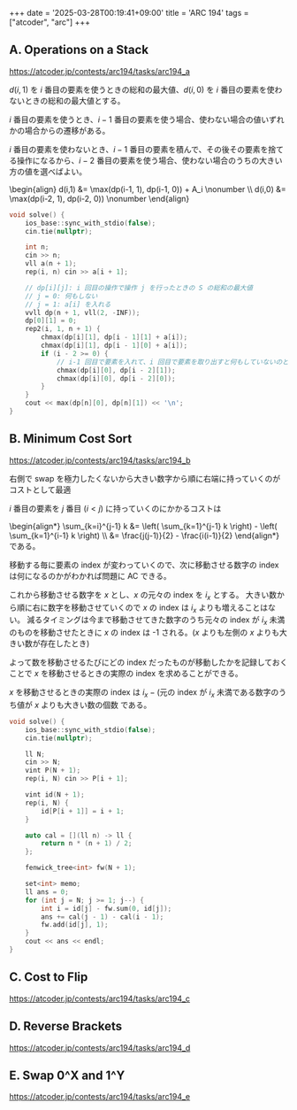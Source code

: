 +++
date = '2025-03-28T00:19:41+09:00'
title = 'ARC 194'
tags = ["atcoder", "arc"]
+++

## A. Operations on a Stack

<https://atcoder.jp/contests/arc194/tasks/arc194_a>

$d(i,1)$ を $i$ 番目の要素を使うときの総和の最大値、$d(i,0)$ を $i$ 番目の要素を使わないときの総和の最大値とする。

$i$ 番目の要素を使うとき、$i-1$ 番目の要素を使う場合、使わない場合の値いずれかの場合からの遷移がある。

$i$ 番目の要素を使わないとき、$i-1$ 番目の要素を積んで、その後その要素を捨てる操作になるから、$i-2$ 番目の要素を使う場合、使わない場合のうちの大きい方の値を選べばよい。

<!-- dprint-ignore -->
\begin{align}
    d(i,1) &= \max(dp(i-1, 1), dp(i-1, 0)) + A_i \nonumber \\\\
    d(i,0) &= \max(dp(i-2, 1), dp(i-2, 0)) \nonumber
\end{align}

```cpp
void solve() {
    ios_base::sync_with_stdio(false);
    cin.tie(nullptr);

    int n;
    cin >> n;
    vll a(n + 1);
    rep(i, n) cin >> a[i + 1];

    // dp[i][j]: i 回目の操作で操作 j を行ったときの S の総和の最大値
    // j = 0: 何もしない
    // j = 1: a[i] を入れる
    vvll dp(n + 1, vll(2, -INF));
    dp[0][1] = 0;
    rep2(i, 1, n + 1) {
        chmax(dp[i][1], dp[i - 1][1] + a[i]);
        chmax(dp[i][1], dp[i - 1][0] + a[i]);
        if (i - 2 >= 0) {
            // i-1 回目で要素を入れて、i 回目で要素を取り出すと何もしていないのと同じ
            chmax(dp[i][0], dp[i - 2][1]);
            chmax(dp[i][0], dp[i - 2][0]);
        }
    }
    cout << max(dp[n][0], dp[n][1]) << '\n';
}
```

## B. Minimum Cost Sort

<https://atcoder.jp/contests/arc194/tasks/arc194_b>

右側で swap を極力したくないから大きい数字から順に右端に持っていくのがコストとして最適

$i$ 番目の要素を $j$ 番目 ($i < j$) に持っていくのにかかるコストは

<!-- dprint-ignore -->
\begin{align*}
    \sum_{k=i}^{j-1} k &= \left( \sum_{k=1}^{j-1} k \right) - \left( \sum_{k=1}^{i-1} k \right) \\\\
        &= \frac{j(j-1)}{2} - \frac{i(i-1)}{2}
\end{align*}
である。

移動する毎に要素の index が変わっていくので、次に移動させる数字の index は何になるのかがわかれば問題に AC できる。

これから移動させる数字を $x$ とし、$x$ の元々の index を $i_x$ とする。
大きい数から順に右に数字を移動させていくので $x$ の index は $i_x$ よりも増えることはない。
減るタイミングは今まで移動させてきた数字のうち元々の index が $i_x$ 未満のものを移動させたときに $x$ の index は -1 される。($x$ よりも左側の $x$ よりも大きい数が存在したとき)

よって数を移動させるたびにどの index だったものが移動したかを記録しておくことで $x$ を移動させるときの実際の index を求めることができる。

$x$ を移動させるときの実際の index は $i_x - \text{(元の index が } i_x \text{ 未満である数字のうち値が } x \text{ よりも大きい数の個数}$ である。

```cpp
void solve() {
    ios_base::sync_with_stdio(false);
    cin.tie(nullptr);

    ll N;
    cin >> N;
    vint P(N + 1);
    rep(i, N) cin >> P[i + 1];

    vint id(N + 1);
    rep(i, N) {
        id[P[i + 1]] = i + 1;
    }

    auto cal = [](ll n) -> ll {
        return n * (n + 1) / 2;
    };

    fenwick_tree<int> fw(N + 1);

    set<int> memo;
    ll ans = 0;
    for (int j = N; j >= 1; j--) {
        int i = id[j] - fw.sum(0, id[j]);
        ans += cal(j - 1) - cal(i - 1);
        fw.add(id[j], 1);
    }
    cout << ans << endl;
}
```

## C. Cost to Flip

<https://atcoder.jp/contests/arc194/tasks/arc194_c>

## D. Reverse Brackets

<https://atcoder.jp/contests/arc194/tasks/arc194_d>

## E. Swap 0^X and 1^Y

<https://atcoder.jp/contests/arc194/tasks/arc194_e>
